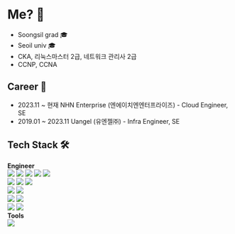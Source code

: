 # Me? 🤔
- Soongsil grad 🎓
- Seoil univ 🎓
- CKA, 리눅스마스터 2급, 네트워크 관리사 2급
- CCNP, CCNA

## Career 🏢
- 2023.11 ~ 현재     NHN Enterprise (엔에이치엔엔터프라이즈) - Cloud Engineer, SE
- 2019.01 ~ 2023.11 Uangel         (유엔젤㈜)           - Infra Engineer, SE

## Tech Stack 🛠️
**Engineer**<br>
<img src="https://img.shields.io/badge/Linux-FCC624?style=flat-square&logo=linux&logoColor=white"/> <img src="https://img.shields.io/badge/Bash-4EAA25?style=flat-square&logo=gnubash&logoColor=white"/> <img src="https://img.shields.io/badge/Python-3776AB?style=flat-square&logo=python&logoColor=white"/> <img src="https://img.shields.io/badge/Ansible-EE0000?style=flat-square&logo=ansible&logoColor=white"/> <img src="https://img.shields.io/badge/Terraform-844FBA?style=flat-square&logo=terraform&logoColor=white"/>
<br>
<img src="https://img.shields.io/badge/Openstack-ED1944?style=flat-square&logo=openstack&logoColor=white"/> <img src="https://img.shields.io/badge/Docker-2496ED?style=flat-square&logo=docker&logoColor=white"/> <img src="https://img.shields.io/badge/Kubernetes-326CE5?style=flat-square&logo=kubernetes&logoColor=white"/>
<br>
<img src="https://img.shields.io/badge/MySQL-4479A1?style=flat-square&logo=mysql&logoColor=white"/> <img src="https://img.shields.io/badge/MariaDB-003545?style=flat-square&logo=mariadb&logoColor=white"/>
<br>
<img src="https://img.shields.io/badge/Grafna-F46800?style=flat-square&logo=grafana&logoColor=white"/> <img src="https://img.shields.io/badge/ELK-005571?style=flat-square&logo=elasticstack&logoColor=white"/>
<br>
<img src="https://img.shields.io/badge/Cisco-1BA0D7?style=flat-square&logo=cisco&logoColor=white"/> <img src="https://img.shields.io/badge/Fortinet-EE3124?style=flat-square&logo=fortinet&logoColor=white"/> 
<br>
**Tools**<br>
<img src="https://img.shields.io/badge/GitLab-FC6D26?style=flat-square&logo=gitlab&logoColor=white"/>

